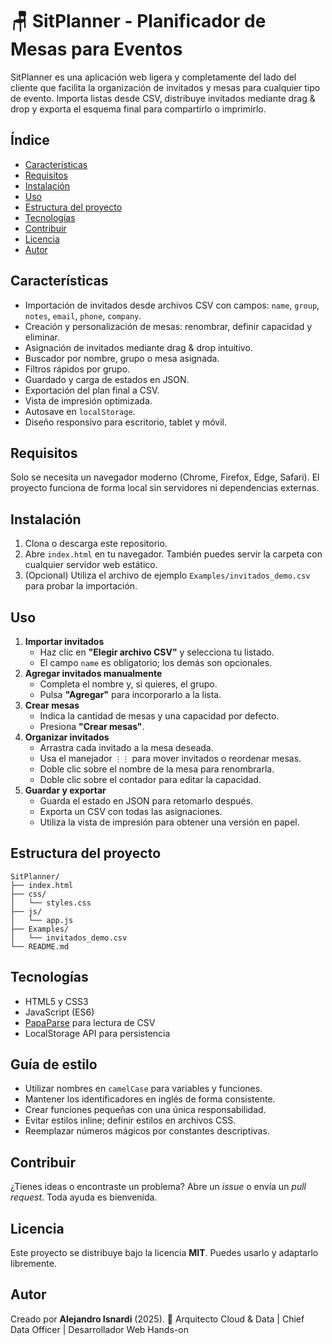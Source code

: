# 🪑 SitPlanner - Planificador de Mesas para Eventos

SitPlanner es una aplicación web ligera y completamente del lado del cliente que facilita la organización de invitados y mesas para cualquier tipo de evento. Importa listas desde CSV, distribuye invitados mediante drag & drop y exporta el esquema final para compartirlo o imprimirlo.

## Índice
- [Características](#características)
- [Requisitos](#requisitos)
- [Instalación](#instalación)
- [Uso](#uso)
- [Estructura del proyecto](#estructura-del-proyecto)
- [Tecnologías](#tecnologías)
- [Contribuir](#contribuir)
- [Licencia](#licencia)
- [Autor](#autor)

## Características
- Importación de invitados desde archivos CSV con campos: `name`, `group`, `notes`, `email`, `phone`, `company`.
- Creación y personalización de mesas: renombrar, definir capacidad y eliminar.
- Asignación de invitados mediante drag & drop intuitivo.
- Buscador por nombre, grupo o mesa asignada.
- Filtros rápidos por grupo.
- Guardado y carga de estados en JSON.
- Exportación del plan final a CSV.
- Vista de impresión optimizada.
- Autosave en `localStorage`.
- Diseño responsivo para escritorio, tablet y móvil.

## Requisitos
Solo se necesita un navegador moderno (Chrome, Firefox, Edge, Safari). El proyecto funciona de forma local sin servidores ni dependencias externas.

## Instalación
1. Clona o descarga este repositorio.
2. Abre `index.html` en tu navegador.
   También puedes servir la carpeta con cualquier servidor web estático.
3. (Opcional) Utiliza el archivo de ejemplo `Examples/invitados_demo.csv` para probar la importación.

## Uso
1. **Importar invitados**
   - Haz clic en **"Elegir archivo CSV"** y selecciona tu listado.
   - El campo `name` es obligatorio; los demás son opcionales.
2. **Agregar invitados manualmente**
   - Completa el nombre y, si quieres, el grupo.
   - Pulsa **"Agregar"** para incorporarlo a la lista.
3. **Crear mesas**
   - Indica la cantidad de mesas y una capacidad por defecto.
   - Presiona **"Crear mesas"**.
4. **Organizar invitados**
   - Arrastra cada invitado a la mesa deseada.
   - Usa el manejador `⋮⋮` para mover invitados o reordenar mesas.
   - Doble clic sobre el nombre de la mesa para renombrarla.
   - Doble clic sobre el contador para editar la capacidad.
5. **Guardar y exportar**
   - Guarda el estado en JSON para retomarlo después.
   - Exporta un CSV con todas las asignaciones.
   - Utiliza la vista de impresión para obtener una versión en papel.

## Estructura del proyecto
```
SitPlanner/
├── index.html
├── css/
│   └── styles.css
├── js/
│   └── app.js
├── Examples/
│   └── invitados_demo.csv
└── README.md
```

## Tecnologías
- HTML5 y CSS3
- JavaScript (ES6)
- [PapaParse](https://www.papaparse.com/) para lectura de CSV
- LocalStorage API para persistencia

## Guía de estilo
- Utilizar nombres en `camelCase` para variables y funciones.
- Mantener los identificadores en inglés de forma consistente.
- Crear funciones pequeñas con una única responsabilidad.
- Evitar estilos inline; definir estilos en archivos CSS.
- Reemplazar números mágicos por constantes descriptivas.

## Contribuir
¿Tienes ideas o encontraste un problema? Abre un *issue* o envía un *pull request*. Toda ayuda es bienvenida.

## Licencia
Este proyecto se distribuye bajo la licencia **MIT**. Puedes usarlo y adaptarlo libremente.

## Autor
Creado por **Alejandro Isnardi** (2025).
🚀 Arquitecto Cloud & Data | Chief Data Officer | Desarrollador Web Hands-on
